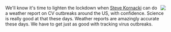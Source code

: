 <img src="http://scripting.com/images/2019/09/04/mrMet.png" border="0" align="right">We'll know it's time to lighten the lockdown when <a href="https://en.wikipedia.org/wiki/Steve_Kornacki">Steve Kornacki</a> can do a weather report on CV outbreaks around the US, with confidence. Science is really good at that these days. Weather reports are amazingly accurate these days. We have to get just as good with tracking virus outbreaks. 
